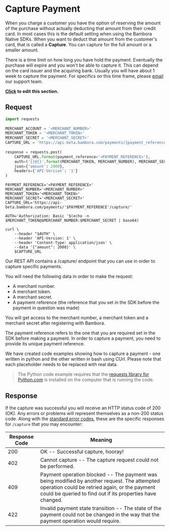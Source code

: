 # Capture Payment
When you charge a customer you have the option of reserving the amount of the purchase without actually deducting that amount from their credit card. In most cases this is the default setting when using the Bambora Native SDKs. When you want to deduct that amount from the customer's card, that is called a **Capture**. You can capture for the full amount or a smaller amount.

There is a time limit on how long you have hold the payment. Eventually the purchase will expire and you won't be able to capture it. This can depend on the card issuer and the acquiring bank. Usually you will have about 1 week to capture the payment. For specifics on this time frame, please [email](mailto:sdk@bambora.com) our support team.

**[Click](https://github.com/bambora/dev.bambora.com/blob/master/source/includes/api/_capture.md) to edit this section.**

## Request

```python
import requests
​
MERCHANT_ACCOUNT = '<MERCHANT_NUMBER>'
MERCHANT_TOKEN = '<MERCHANT_TOKEN>'
MERCHANT_SECRET = '<MERCHANT_SECRET>'
CAPTURE_URL = 'https://api-beta.bambora.com/payments/{payment_reference}/capture/'
​
response = requests.post(
    CAPTURE_URL.format(payment_reference='<PAYMENT_REFERENCE>'),
    auth=('{}@{}'.format(MERCHANT_TOKEN, MERCHANT_NUMBER), MERCHANT_SECRET),
    json={'amount': 2000},
    headers={'API-Version': '1'}
)
```

```shell
PAYMENT_REFERENCE='<PAYMENT_REFERENCE>'
MERCHANT_NUMBER='<MERCHANT_NUMBER>'
MERCHANT_TOKEN='<MERCHANT_TOKEN>'
MERCHANT_SECRET='<MERCHANT_SECRET>'
CAPTURE_URL='https://api-beta.bambora.com/payments/'$PAYMENT_REFERENCE'/capture/'
​
AUTH='Authorization: Basic '$(echo -n $MERCHANT_TOKEN@$MERCHANT_NUMBER:$MERCHANT_SECRET | base64)
​
curl \
    --header "$AUTH" \
    --header 'API-Version: 1' \
    --header 'Content-Type: application/json' \
    --data '{"amount": 2000}' \
    $CAPTURE_URL
```

Our REST API contains a /capture/ endpoint that you can use in order to capture specific payments.

You will need the following data in order to make the request:

  * A merchant number.
  * A merchant token. 
  * A merchant secret.
  * A payment reference (the reference that you set in the SDK before the payment in question was made)

You will get access to the merchant number, a merchant token and a merchant secret after registering with Bambora.

The payment reference refers to the one that you are required set in the SDK before making a payment. In order to capture a payment, you need to provide its unique payment reference.

We have created code examples showing how to capture a payment - one written in python and the other written in bash using CUrl. Please note that each placeholder needs to be replaced with real data.


> The Python code example requires that the [requests library for Python.com](https://github.com/kennethreitz/requests/) is installed on the computer that is running the code.

## Response

If the capture was successful you will receive an HTTP status code of 200 (OK). Any errors or problems will represent themselves as a non-200 status code. Along with the [standard error codes](./api.html#errors), these are the specific responses for `/capture` that you may encounter:

Response Code | Meaning
---------- | -------
200 | OK -- Successful capture, hooray!
402 | Cannot capture -- The capture request could not be performed.
409 | Payment operation blocked -- The payment was being modified by another request. The attempted operation could be retried again, or the payment could be queried to find out if its properties have changed.
422 | Invalid payment state transition -- The state of the payment could not be changed in the way that the payment operation would require.

